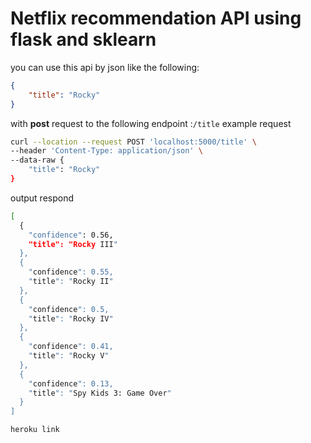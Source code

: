 # Netflix recommendation  API using flask and sklearn

you can use this api by json like the following:
```json
{
    "title": "Rocky"
}
```
with **post** request to the following endpoint 
:`/title`
example request
```bash
curl --location --request POST 'localhost:5000/title' \
--header 'Content-Type: application/json' \
--data-raw {
    "title": "Rocky"
}
```
output respond
```bash
[
  {
    "confidence": 0.56,
    "title": "Rocky III"
  },
  {
    "confidence": 0.55,
    "title": "Rocky II"
  },
  {
    "confidence": 0.5,
    "title": "Rocky IV"
  },
  {
    "confidence": 0.41,
    "title": "Rocky V"
  },
  {
    "confidence": 0.13,
    "title": "Spy Kids 3: Game Over"
  }
]
```
```bash
heroku link
```
